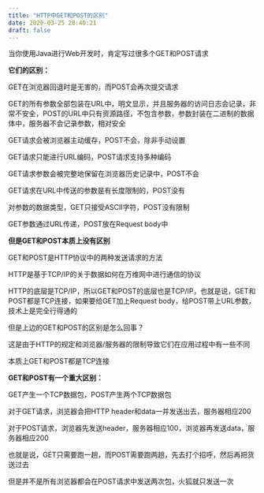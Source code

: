 ```yaml
---
title: "HTTP中GET和POST的区别"
date: 2020-03-25 20:40:21
draft: false
---
```

当你使用Java进行Web开发时，肯定写过很多个GET和POST请求

**它们的区别：**

GET在浏览器回退时是无害的，而POST会再次提交请求

GET的所有参数全部包装在URL中，明文显示，并且服务器的访问日志会记录，非常不安全，POST的URL中只有资源路径，不包含参数，参数封装在二进制的数据体中，服务器不会记录参数，相对安全

GET请求会被浏览器主动缓存，POST不会，除非手动设置

GET请求只能进行URL编码，POST请求支持多种编码

GET请求参数会被完整地保留在浏览器历史记录中，POST不会

GET请求在URL中传送的参数是有长度限制的，POST没有

对参数的数据类型，GET只接受ASCII字符，POST没有限制

GET参数通过URL传递，POST放在Request body中

**但是GET和POST本质上没有区别**

GET和POST是HTTP协议中的两种发送请求的方法

HTTP是基于TCP/IP的关于数据如何在万维网中进行通信的协议

HTTP的底层是TCP/IP，所以GET和POST的底层也是TCP/IP，也就是说，GET和POST都是TCP连接，如果要给GET加上Request body，给POST带上URL参数，技术上是完全行得通的

但是上边的GET和POST的区别是怎么回事？

这是由于HTTP的规定和浏览器/服务器的限制导致它们在应用过程中有一些不同

本质上GET和POST都是TCP连接

**GET和POST有一个重大区别：**

GET产生一个TCP数据包，POST产生两个TCP数据包

对于GET请求，浏览器会把HTTP header和data一并发送出去，服务器相应200

对于POST请求，浏览器先发送header，服务器相应100，浏览器再发送data，服务器相应200

也就是说，GET只需要跑一趟，而POST需要跑两趟，先去打个招呼，然后再把货送过去

但是并不是所有浏览器都会在POST请求中发送两次包，火狐就只发送一次